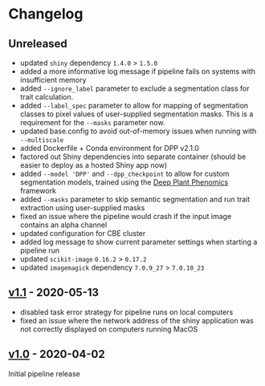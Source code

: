 # Changelog

## Unreleased

* updated `shiny` dependency `1.4.0` > `1.5.0`
* added a more informative log message if pipeline fails on systems with insufficient memory
* added `--ignore_label` parameter to exclude a segmentation class for trait calculation.
* added `--label_spec` parameter to allow for mapping of segmentation classes to pixel values of user-supplied segmentation masks. This is a requirement for the `--masks` parameter now.
* updated base.config to avoid out-of-memory issues when running with `--multiscale`
* added Dockerfile + Conda environment for DPP v2.1.0
* factored out Shiny dependencies into separate container (should be easier to deploy as a hosted Shiny app now)
* added `--model 'DPP'` and `--dpp_checkpoint` to allow for custom segmentation models, trained using the [Deep Plant Phenomics](https://github.com/p2irc/deepplantphenomics) framework
* added `--masks` parameter to skip semantic segmentation and run trait extraction using user-supplied masks
* fixed an issue where the pipeline would crash if the input image contains an alpha channel
* updated configuration for CBE cluster
* added log message to show current parameter settings when starting a pipeline run
* updated `scikit-image` `0.16.2` > `0.17.2`
* updated `imagemagick` dependency `7.0.9_27` > `7.0.10_23`

## [v1.1](https://github.com/Gregor-Mendel-Institute/aradeepopsis/releases/tag/v1.1) - 2020-05-13

* disabled task error strategy for pipeline runs on local computers
* fixed an issue where the network address of the shiny application was not correctly displayed on computers running MacOS

## [v1.0](https://github.com/Gregor-Mendel-Institute/aradeepopsis/releases/tag/v1.0) - 2020-04-02

Initial pipeline release